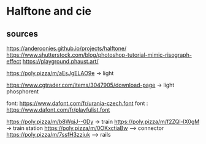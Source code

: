 # Halftone and cie

## sources
https://anderoonies.github.io/projects/halftone/
https://www.shutterstock.com/blog/photoshop-tutorial-mimic-risograph-effect
https://playground.phaust.art/

https://poly.pizza/m/aEsJgELAO9e -> light

https://www.cgtrader.com/items/3047905/download-page -> light phosphorent

font: https://www.dafont.com/fr/urania-czech.font
font : https://www.dafont.com/fr/playfulist.font

https://poly.pizza/m/b8WqiJ--0Dy -> train
https://poly.pizza/m/f2ZQl-lX0gM -> train station
https://poly.pizza/m/0OKxctiaBw --> connector
https://poly.pizza/m/7ssfH3zzjuk --> rails